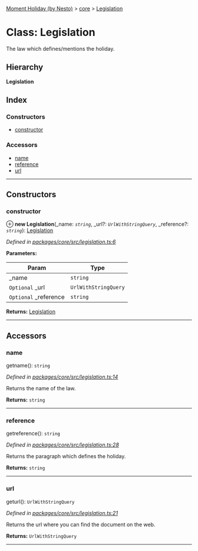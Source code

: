 [Moment Holiday (by Nesto)](../README.md) > [core](../modules/core.md) > [Legislation](../classes/core.legislation.md)

# Class: Legislation

The law which defines/mentions the holiday.

## Hierarchy

**Legislation**

## Index

### Constructors

* [constructor](core.legislation.md#constructor)

### Accessors

* [name](core.legislation.md#name)
* [reference](core.legislation.md#reference)
* [url](core.legislation.md#url)

---

## Constructors

<a id="constructor"></a>

###  constructor

⊕ **new Legislation**(_name: *`string`*, _url?: *`UrlWithStringQuery`*, _reference?: *`string`*): [Legislation](core.legislation.md)

*Defined in [packages/core/src/legislation.ts:6](https://github.com/nesto-software/moment-holiday/blob/c39e49d/packages/core/src/legislation.ts#L6)*

**Parameters:**

| Param | Type |
| ------ | ------ |
| _name | `string` |
| `Optional` _url | `UrlWithStringQuery` |
| `Optional` _reference | `string` |

**Returns:** [Legislation](core.legislation.md)

___

## Accessors

<a id="name"></a>

###  name

getname(): `string`

*Defined in [packages/core/src/legislation.ts:14](https://github.com/nesto-software/moment-holiday/blob/c39e49d/packages/core/src/legislation.ts#L14)*

Returns the name of the law.

**Returns:** `string`

___
<a id="reference"></a>

###  reference

getreference(): `string`

*Defined in [packages/core/src/legislation.ts:28](https://github.com/nesto-software/moment-holiday/blob/c39e49d/packages/core/src/legislation.ts#L28)*

Returns the paragraph which defines the holiday.

**Returns:** `string`

___
<a id="url"></a>

###  url

geturl(): `UrlWithStringQuery`

*Defined in [packages/core/src/legislation.ts:21](https://github.com/nesto-software/moment-holiday/blob/c39e49d/packages/core/src/legislation.ts#L21)*

Returns the url where you can find the document on the web.

**Returns:** `UrlWithStringQuery`

___

